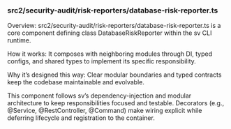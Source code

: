 ### src2/security-audit/risk-reporters/database-risk-reporter.ts

Overview: src2/security-audit/risk-reporters/database-risk-reporter.ts is a core component defining class DatabaseRiskReporter within the sv CLI runtime.

How it works: It composes with neighboring modules through DI, typed configs, and shared types to implement its specific responsibility.

Why it’s designed this way: Clear modular boundaries and typed contracts keep the codebase maintainable and evolvable.

This component follows sv’s dependency-injection and modular architecture to keep responsibilities focused and testable. Decorators (e.g., @Service, @RestController, @Command) make wiring explicit while deferring lifecycle and registration to the container.
